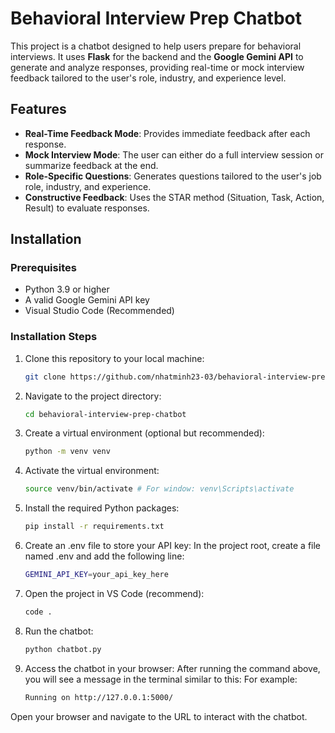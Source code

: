 # Behavioral Interview Prep Chatbot

This project is a chatbot designed to help users prepare for behavioral interviews. It uses **Flask** for the backend and the **Google Gemini API** to generate and analyze responses, providing real-time or mock interview feedback tailored to the user's role, industry, and experience level.

## Features

- **Real-Time Feedback Mode**: Provides immediate feedback after each response.
- **Mock Interview Mode**: The user can either do a full interview session or summarize feedback at the end.
- **Role-Specific Questions**: Generates questions tailored to the user's job role, industry, and experience.
- **Constructive Feedback**: Uses the STAR method (Situation, Task, Action, Result) to evaluate responses.

## Installation

### Prerequisites
- Python 3.9 or higher
- A valid Google Gemini API key
- Visual Studio Code (Recommended)

### Installation Steps

1. Clone this repository to your local machine:
   ```bash
   git clone https://github.com/nhatminh23-03/behavioral-interview-prep-chatbot.git
2. Navigate to the project directory:
   ```bash
   cd behavioral-interview-prep-chatbot
3. Create a virtual environment (optional but recommended):
   ```bash
   python -m venv venv
4. Activate the virtual environment:
   ```bash
   source venv/bin/activate # For window: venv\Scripts\activate
5. Install the required Python packages:
   ```bash
   pip install -r requirements.txt
6. Create an .env file to store your API key: In the project root, create a file named .env and add the following line:
   ```bash
   GEMINI_API_KEY=your_api_key_here
7. Open the project in VS Code (recommend):
   ```bash
   code .
8. Run the chatbot:
   ```bash
   python chatbot.py
9. Access the chatbot in your browser:
   After running the command above, you will see a message in the terminal similar to this:
   For example:
   ```bash
   Running on http://127.0.0.1:5000/
Open your browser and navigate to the URL to interact with the chatbot.




   
   
